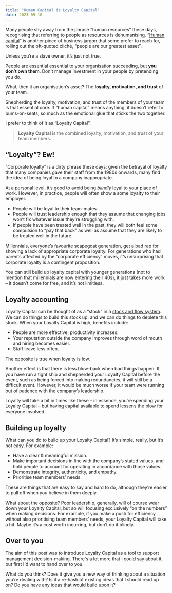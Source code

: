 ```yaml
---
title: "Human Capital is Loyalty Capital"
date: 2023-09-10
---
```


Many people shy away from the phrase “human resources” these days, recognising that referring to
people as resources is dehumanising. “[Human capital](https://en.wikipedia.org/wiki/Human_capital)”
is another piece of business jargon that some prefer to reach for, rolling out the oft-quoted
cliché, “people are our greatest asset”.

Unless you’re a slave owner, it’s just not true.

People are essential essential to your organisation succeeding, but **you don’t own them**. Don’t
manage investment in your people by pretending you do.

What, then it an organisation’s asset? The **loyalty, motivation, and trust** of your team.

Shepherding the loyalty, motivation, and trust of the members of your team is that essential core.
If “human capital” means anything, it doesn’t refer to bums-on-seats, so much as the emotional glue
that sticks the two together.

I prefer to think of it as “Loyalty Capital”.

> **Loyalty Capital** is the combined loyalty, motivation, and trust of your team members.

## “Loyalty”? Ew!

“Corporate loyalty” is a dirty phrase these days: given the betrayal of loyalty that many companies
gave their staff from the 1980s onwards, many find the idea of being loyal to a company
inappropriate.

At a personal level, it’s good to avoid being _blindly_ loyal to your place of work. However, in
practice, people will often show a some loyalty to their employer.

- People will be loyal to their team-mates.
- People will trust leadership enough that they assume that changing jobs won’t fix whatever issue
  they’re struggling with.
- If people have been treated well in the past, they will both feel some compulsion to “pay that
  back” as well as assume that they are likely to be treated well in the future.

Millennials, everyone’s favourite scapegoat generation, get a bad rap for showing a lack of
appropriate corporate loyalty. For generations who had parents affected by the “corporate
efficiency” moves, it’s unsurprising that corporate loyalty is a contingent proposition.

You can still build up loyalty capital with younger generations (not to mention that millennials are
now entering their 40s), it just takes more work – it doesn’t come for free, and it’s not limitless.

## Loyalty accounting

Loyalty Capital can be thought of as a “stock” in a
[stock and flow system](https://en.wikipedia.org/wiki/Stock_and_flow). We can do things to build
this stock up, and we can do things to deplete this stock. When your Loyalty Capital is high,
benefits include:

- People are more effective, productivity increases.
- Your reputation outside the company improves through word of mouth and hiring becomes easier.
- Staff leave less often.

The opposite is true when loyalty is low.

Another effect is that there is less blow-back when bad things happen. If you have run a tight ship
and shepherded your Loyalty Capital before the event, such as being forced into making redundancies,
it will still be a difficult event. However, it would be much worse if your team were running out of
patience with the company’s leadership.

Loyalty will take a hit in times like these – in essence, you’re spending your Loyalty Capital – but
having capital available to spend lessens the blow for everyone involved.

## Building up loyalty

What can you do to build up your Loyalty Capital? It’s simple, really, but it’s not easy. For
example:

- Have a clear & meaningful mission.
- Make important decisions in line with the company’s stated values, and hold people to account for
  operating in accordance with those values.
- Demonstrate integrity, authenticity, and empathy.
- Prioritise team members’ needs.

These are things that are easy to say and hard to do, although they’re easier to pull off when you
believe in them deeply.

What about the opposite? Poor leadership, generally, will of course wear down your Loyalty Capital,
but so will focusing exclusively “on the numbers” when making decisions. For example, if you make a
push for efficiency without also prioritising team members’ needs, your Loyalty Capital will take a
hit. Maybe it’s a cost worth incurring, but don’t do it blindly.

## Over to you

The aim of this post was to introduce Loyalty Capital as a tool to support management
decision-making. There's a lot more that I could say about it, but first I'd want to hand over to
you.

What do you think? Does it give you a new way of thinking about a situation you’re dealing with? Is
it a re-hash of existing ideas that I should read up on? Do you have any ideas that would build upon
it?
